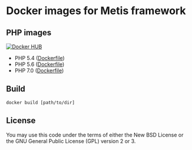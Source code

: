 # Docker images for Metis framework

## PHP images
[![Docker HUB](https://img.shields.io/docker/pulls/metisfw/php.svg)](https://hub.docker.com/u/metisfw/php)

- PHP 5.4 ([Dockerfile](https://github.com/MetisFW/docker/blob/master/php/5.4/Dockerfile))
- PHP 5.6 ([Dockerfile](https://github.com/MetisFW/docker/blob/master/php/5.6/Dockerfile))
- PHP 7.0 ([Dockerfile](https://github.com/MetisFW/docker/blob/master/php/7.0/Dockerfile))

## Build
```
docker build [path/to/dir]
```

## License

You may use this code under the terms of either 
the New BSD License or the GNU General Public License (GPL) version 2 or 3.
